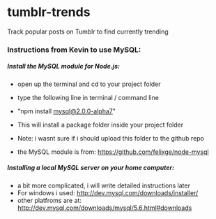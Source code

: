 tumblr-trends
=============

Track popular posts on Tumblr to find currently trending



### Instructions from Kevin to use MySQL: ###

##### Install the MySQL module for Node.js: #####
- open up the terminal and cd to your project folder
-  type the following line in terminal / command line
- "npm install mysql@2.0.0-alpha7"
- This will install a package folder inside your project folder

- Note: i wasnt sure if i should upload this folder to the github repo
- the MySQL module is from: https://github.com/felixge/node-mysql



##### Installing a local MySQL server on your home computer: #####
- a bit more complicated, i will write detailed instructions later
- For windows i used: http://dev.mysql.com/downloads/installer/
- other platfroms are at: http://dev.mysql.com/downloads/mysql/5.6.html#downloads
